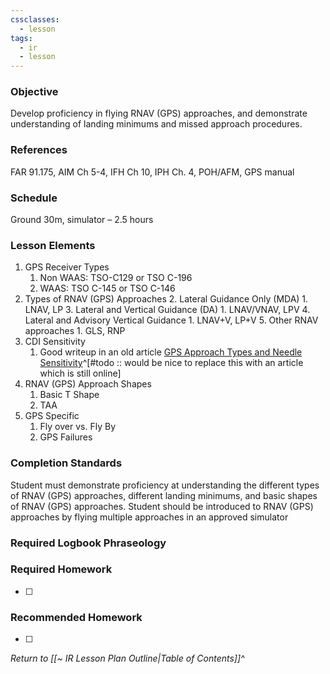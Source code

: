 ```yaml
---
cssclasses:
  - lesson
tags:
  - ir
  - lesson
---
```

### Objective
Develop proficiency in flying RNAV (GPS) approaches, and demonstrate understanding of landing minimums and missed approach procedures. 

### References
FAR 91.175, AIM Ch 5-4, IFH Ch 10, IPH Ch. 4, POH/AFM, GPS manual 

### Schedule
Ground 30m, simulator – 2.5 hours 

### Lesson Elements

1. GPS Receiver Types
	1. Non WAAS: TSO-C129 or TSO C-196
	2. WAAS: TSO C-145 or TSO C-146
2. Types of RNAV (GPS) Approaches
	2. Lateral Guidance Only (MDA)
		1. LNAV, LP
	3. Lateral and Vertical Guidance (DA)
		1. LNAV/VNAV, LPV
	4. Lateral and Advisory Vertical Guidance
		1. LNAV+V, LP+V
	5. Other RNAV approaches
		1. GLS, RNP
3. CDI Sensitivity
	1. Good writeup in an old article [GPS Approach Types and Needle Sensitivity](https://web.archive.org/web/20140620044408/http://allaboutairplanes.wordpress.com/2011/10/)^[#todo :: would be nice to replace this with an article which is still online]
4. RNAV (GPS) Approach Shapes
	1. Basic T Shape
	2. TAA
5. GPS Specific
	1. Fly over vs. Fly By
	2. GPS Failures
	
### Completion Standards
Student must demonstrate proficiency at understanding the different types of RNAV (GPS) approaches, different landing minimums, and basic shapes of RNAV (GPS) approaches. Student should be introduced to RNAV (GPS) approaches by flying multiple approaches in an approved simulator

### Required Logbook Phraseology

### Required Homework
- [ ] 

### Recommended Homework
- [ ] 

*Return to [[~ IR Lesson Plan Outline|Table of Contents]]^*